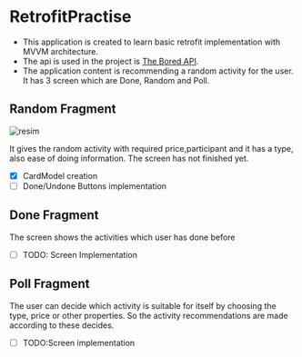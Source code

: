 # RetrofitPractise

- This application is created to learn basic retrofit implementation with MVVM architecture. 
- The api is used in the project is [The Bored API](https://www.boredapi.com/). 
- The application content is recommending a random activity for the user. It has 3 screen which are Done, Random and Poll.

## Random Fragment 

![resim](https://user-images.githubusercontent.com/48025290/166922432-f2cedcb4-62f6-4fc7-be9b-6fe338b5d7c1.png)


It gives the random activity with required price,participant and it has a type, also ease of doing information. The screen has not finished yet.

- [x] CardModel creation
- [ ] Done/Undone Buttons implementation

## Done Fragment
The screen shows the activities which user has done before

- [ ] TODO: Screen Implementation

## Poll Fragment 
The user can decide which activity is suitable for itself by choosing the type, price or other properties. So the activity recommendations are made according to these decides.

- [ ] TODO:Screen implementation
